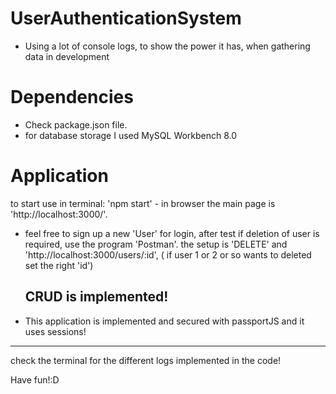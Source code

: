 # UserAuthenticationSystem #
- Using a lot of console logs, to show the power it has, when gathering data in development

# Dependencies
- Check package.json file.
- for database storage I used MySQL Workbench 8.0

# Application
to start use in terminal: 'npm start' - in browser the main page is 'http://localhost:3000/'.
- feel free to sign up a new 'User' for login, after test if deletion of user is required, use the program 'Postman'.
  the setup is 'DELETE' and 'http://localhost:3000/users/:id', ( if user 1 or 2 or so wants to deleted set the right 'id')

  CRUD is implemented!
  ---- 
- This application is implemented and secured with passportJS and it uses sessions!

----

check the terminal for the different logs implemented in the code!

Have fun!:D
